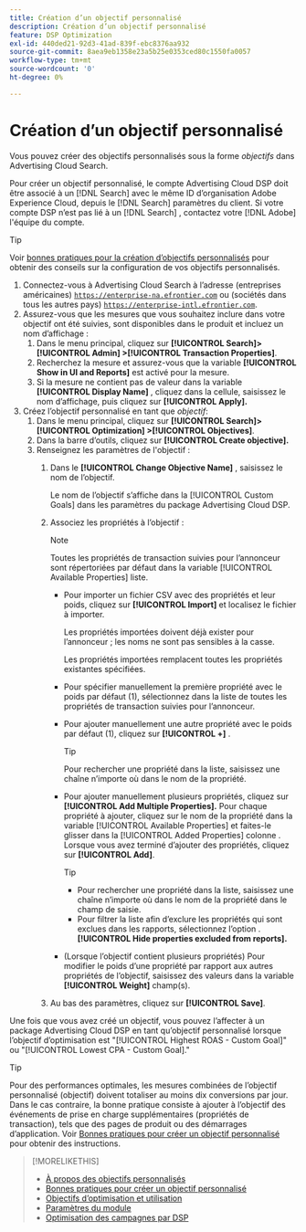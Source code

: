 ```yaml
---
title: Création d’un objectif personnalisé
description: Création d’un objectif personnalisé
feature: DSP Optimization
exl-id: 440ded21-92d3-41ad-839f-ebc8376aa932
source-git-commit: 8aea9eb1358e23a5b25e0353ced80c1550fa0057
workflow-type: tm+mt
source-wordcount: '0'
ht-degree: 0%

---
```


# Création d’un objectif personnalisé

Vous pouvez créer des objectifs personnalisés sous la forme *objectifs* dans Advertising Cloud Search.

Pour créer un objectif personnalisé, le compte Advertising Cloud DSP doit être associé à un [!DNL Search] avec le même ID d’organisation Adobe Experience Cloud, depuis le [!DNL Search] paramètres du client. Si votre compte DSP n’est pas lié à un [!DNL Search] , contactez votre [!DNL Adobe] l&#39;équipe du compte.

>[!TIP]
>
>Voir [bonnes pratiques pour la création d’objectifs personnalisés](custom-goal-best-practices.md) pour obtenir des conseils sur la configuration de vos objectifs personnalisés.

1. Connectez-vous à Advertising Cloud Search à l’adresse (entreprises américaines) [`https://enterprise-na.efrontier.com`](https://enterprise-na.efrontier.com) ou (sociétés dans tous les autres pays) [`https://enterprise-intl.efrontier.com`](https://enterprise-intl.efrontier.com).
1. Assurez-vous que les mesures que vous souhaitez inclure dans votre objectif ont été suivies, sont disponibles dans le produit et incluez un nom d’affichage :
   1. Dans le menu principal, cliquez sur **[!UICONTROL Search]> [!UICONTROL Admin] >[!UICONTROL Transaction Properties]**.
   1. Recherchez la mesure et assurez-vous que la variable **[!UICONTROL Show in UI and Reports]** est activé pour la mesure.
   1. Si la mesure ne contient pas de valeur dans la variable **[!UICONTROL Display Name]** , cliquez dans la cellule, saisissez le nom d’affichage, puis cliquez sur **[!UICONTROL Apply].**
1. Créez l’objectif personnalisé en tant que *objectif*:
   1. Dans le menu principal, cliquez sur **[!UICONTROL Search]> [!UICONTROL Optimization] >[!UICONTROL Objectives]**.
   1. Dans la barre d’outils, cliquez sur **[!UICONTROL Create objective].**
   1. Renseignez les paramètres de l&#39;objectif :
      1. Dans le **[!UICONTROL Change Objective Name]** , saisissez le nom de l’objectif.

         Le nom de l’objectif s’affiche dans la [!UICONTROL Custom Goals] dans les paramètres du package Advertising Cloud DSP.

      1. Associez les propriétés à l’objectif :

         >[!NOTE]
         >
         > Toutes les propriétés de transaction suivies pour l’annonceur sont répertoriées par défaut dans la variable [!UICONTROL Available Properties] liste.

         * Pour importer un fichier CSV avec des propriétés et leur poids, cliquez sur **[!UICONTROL Import]** et localisez le fichier à importer.

            Les propriétés importées doivent déjà exister pour l’annonceur ; les noms ne sont pas sensibles à la casse.

            Les propriétés importées remplacent toutes les propriétés existantes spécifiées.

         * Pour spécifier manuellement la première propriété avec le poids par défaut (1), sélectionnez dans la liste de toutes les propriétés de transaction suivies pour l’annonceur.

         * Pour ajouter manuellement une autre propriété avec le poids par défaut (1), cliquez sur **[!UICONTROL +]** .

            >[!TIP]
            >
            > Pour rechercher une propriété dans la liste, saisissez une chaîne n’importe où dans le nom de la propriété.

         * Pour ajouter manuellement plusieurs propriétés, cliquez sur **[!UICONTROL Add Multiple Properties].** Pour chaque propriété à ajouter, cliquez sur le nom de la propriété dans la variable [!UICONTROL Available Properties] et faites-le glisser dans la [!UICONTROL Added Properties] colonne . Lorsque vous avez terminé d’ajouter des propriétés, cliquez sur **[!UICONTROL Add]**.

            >[!TIP]
            >
            >* Pour rechercher une propriété dans la liste, saisissez une chaîne n’importe où dans le nom de la propriété dans le champ de saisie.
            >* Pour filtrer la liste afin d’exclure les propriétés qui sont exclues dans les rapports, sélectionnez l’option . **[!UICONTROL Hide properties excluded from reports].**


         * (Lorsque l’objectif contient plusieurs propriétés) Pour modifier le poids d’une propriété par rapport aux autres propriétés de l’objectif, saisissez des valeurs dans la variable **[!UICONTROL Weight]** champ(s).
      1. Au bas des paramètres, cliquez sur **[!UICONTROL Save]**.


Une fois que vous avez créé un objectif, vous pouvez l’affecter à un package Advertising Cloud DSP en tant qu’objectif personnalisé lorsque l’objectif d’optimisation est &quot;[!UICONTROL Highest ROAS - Custom Goal]&quot; ou &quot;[!UICONTROL Lowest CPA - Custom Goal].&quot;

>[!TIP]
>
>Pour des performances optimales, les mesures combinées de l’objectif personnalisé (objectif) doivent totaliser au moins dix conversions par jour. Dans le cas contraire, la bonne pratique consiste à ajouter à l’objectif des événements de prise en charge supplémentaires (propriétés de transaction), tels que des pages de produit ou des démarrages d’application. Voir [Bonnes pratiques pour créer un objectif personnalisé](custom-goal-best-practices.md) pour obtenir des instructions.

>[!MORELIKETHIS]
>
>* [À propos des objectifs personnalisés](custom-goal-about.md)
>* [Bonnes pratiques pour créer un objectif personnalisé](custom-goal-best-practices.md)
>* [Objectifs d’optimisation et utilisation](optimization-goals.md)
>* [Paramètres du module](/help/dsp/campaign-management/packages/package-settings.md)
> * [Optimisation des campagnes par DSP](optimization-how-dsp-optimizes-campaigns.md)

